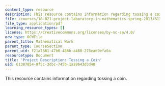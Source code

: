 ```yaml
---
content_type: resource
description: This resource contains information regarding tossing a coin.
file: /courses/18-821-project-laboratory-in-mathematics-spring-2013/613878540f5c3dbc745b1a28643d3d40_MIT18_821S13_pjct_tos_coin.pdf
file_type: application/pdf
learning_resource_types: []
license: https://creativecommons.org/licenses/by-nc-sa/4.0/
ocw_type: OCWFile
parent_title: Mathematical Work
parent_type: CourseSection
parent_uid: f21a7861-47b6-486b-a460-278ead9efa0a
resourcetype: Document
title: 'Project Description: Tossing a Coin'
uid: 61387854-0f5c-3dbc-745b-1a28643d3d40
---
```

This resource contains information regarding tossing a coin.